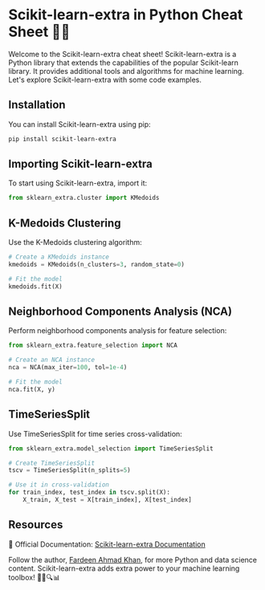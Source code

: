 # Scikit-learn-extra in Python Cheat Sheet 🧬🐍

Welcome to the Scikit-learn-extra cheat sheet! Scikit-learn-extra is a Python library that extends the capabilities of the popular Scikit-learn library. It provides additional tools and algorithms for machine learning. Let's explore Scikit-learn-extra with some code examples.

## Installation

You can install Scikit-learn-extra using pip:

```bash
pip install scikit-learn-extra
```

## Importing Scikit-learn-extra

To start using Scikit-learn-extra, import it:

```python
from sklearn_extra.cluster import KMedoids
```

## K-Medoids Clustering

Use the K-Medoids clustering algorithm:

```python
# Create a KMedoids instance
kmedoids = KMedoids(n_clusters=3, random_state=0)

# Fit the model
kmedoids.fit(X)
```

## Neighborhood Components Analysis (NCA)

Perform neighborhood components analysis for feature selection:

```python
from sklearn_extra.feature_selection import NCA

# Create an NCA instance
nca = NCA(max_iter=100, tol=1e-4)

# Fit the model
nca.fit(X, y)
```

## TimeSeriesSplit

Use TimeSeriesSplit for time series cross-validation:

```python
from sklearn_extra.model_selection import TimeSeriesSplit

# Create TimeSeriesSplit
tscv = TimeSeriesSplit(n_splits=5)

# Use it in cross-validation
for train_index, test_index in tscv.split(X):
    X_train, X_test = X[train_index], X[test_index]
```

## Resources

📖 Official Documentation: [Scikit-learn-extra Documentation](https://scikit-learn-extra.readthedocs.io/en/latest/index.html)

Follow the author, [Fardeen Ahmad Khan](https://github.com/I-Fardeen), for more Python and data science content. Scikit-learn-extra adds extra power to your machine learning toolbox! 🧬🐍🔍📊

